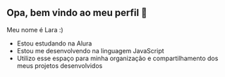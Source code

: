 ## Opa, bem vindo ao meu perfil 🌷

Meu nome é Lara :)

- Estou estudando na Alura
- Estou me desenvolvendo na linguagem JavaScript
- Utilizo esse espaço para minha organização e compartilhamento dos meus projetos desenvolvidos

